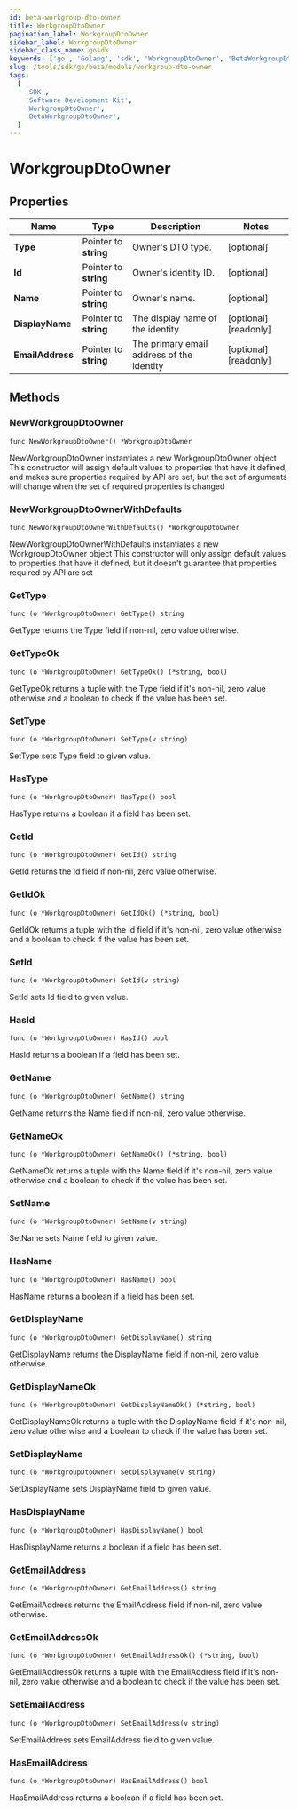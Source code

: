 ```yaml
---
id: beta-workgroup-dto-owner
title: WorkgroupDtoOwner
pagination_label: WorkgroupDtoOwner
sidebar_label: WorkgroupDtoOwner
sidebar_class_name: gosdk
keywords: ['go', 'Golang', 'sdk', 'WorkgroupDtoOwner', 'BetaWorkgroupDtoOwner']
slug: /tools/sdk/go/beta/models/workgroup-dto-owner
tags:
  [
    'SDK',
    'Software Development Kit',
    'WorkgroupDtoOwner',
    'BetaWorkgroupDtoOwner',
  ]
---
```


# WorkgroupDtoOwner

## Properties

| Name | Type | Description | Notes |
| --- | --- | --- | --- |
| **Type** | Pointer to **string** | Owner's DTO type. | [optional] |
| **Id** | Pointer to **string** | Owner's identity ID. | [optional] |
| **Name** | Pointer to **string** | Owner's name. | [optional] |
| **DisplayName** | Pointer to **string** | The display name of the identity | [optional] [readonly] |
| **EmailAddress** | Pointer to **string** | The primary email address of the identity | [optional] [readonly] |

## Methods

### NewWorkgroupDtoOwner

`func NewWorkgroupDtoOwner() *WorkgroupDtoOwner`

NewWorkgroupDtoOwner instantiates a new WorkgroupDtoOwner object This constructor will assign default values to properties that have it defined, and makes sure properties required by API are set, but the set of arguments will change when the set of required properties is changed

### NewWorkgroupDtoOwnerWithDefaults

`func NewWorkgroupDtoOwnerWithDefaults() *WorkgroupDtoOwner`

NewWorkgroupDtoOwnerWithDefaults instantiates a new WorkgroupDtoOwner object This constructor will only assign default values to properties that have it defined, but it doesn't guarantee that properties required by API are set

### GetType

`func (o *WorkgroupDtoOwner) GetType() string`

GetType returns the Type field if non-nil, zero value otherwise.

### GetTypeOk

`func (o *WorkgroupDtoOwner) GetTypeOk() (*string, bool)`

GetTypeOk returns a tuple with the Type field if it's non-nil, zero value otherwise and a boolean to check if the value has been set.

### SetType

`func (o *WorkgroupDtoOwner) SetType(v string)`

SetType sets Type field to given value.

### HasType

`func (o *WorkgroupDtoOwner) HasType() bool`

HasType returns a boolean if a field has been set.

### GetId

`func (o *WorkgroupDtoOwner) GetId() string`

GetId returns the Id field if non-nil, zero value otherwise.

### GetIdOk

`func (o *WorkgroupDtoOwner) GetIdOk() (*string, bool)`

GetIdOk returns a tuple with the Id field if it's non-nil, zero value otherwise and a boolean to check if the value has been set.

### SetId

`func (o *WorkgroupDtoOwner) SetId(v string)`

SetId sets Id field to given value.

### HasId

`func (o *WorkgroupDtoOwner) HasId() bool`

HasId returns a boolean if a field has been set.

### GetName

`func (o *WorkgroupDtoOwner) GetName() string`

GetName returns the Name field if non-nil, zero value otherwise.

### GetNameOk

`func (o *WorkgroupDtoOwner) GetNameOk() (*string, bool)`

GetNameOk returns a tuple with the Name field if it's non-nil, zero value otherwise and a boolean to check if the value has been set.

### SetName

`func (o *WorkgroupDtoOwner) SetName(v string)`

SetName sets Name field to given value.

### HasName

`func (o *WorkgroupDtoOwner) HasName() bool`

HasName returns a boolean if a field has been set.

### GetDisplayName

`func (o *WorkgroupDtoOwner) GetDisplayName() string`

GetDisplayName returns the DisplayName field if non-nil, zero value otherwise.

### GetDisplayNameOk

`func (o *WorkgroupDtoOwner) GetDisplayNameOk() (*string, bool)`

GetDisplayNameOk returns a tuple with the DisplayName field if it's non-nil, zero value otherwise and a boolean to check if the value has been set.

### SetDisplayName

`func (o *WorkgroupDtoOwner) SetDisplayName(v string)`

SetDisplayName sets DisplayName field to given value.

### HasDisplayName

`func (o *WorkgroupDtoOwner) HasDisplayName() bool`

HasDisplayName returns a boolean if a field has been set.

### GetEmailAddress

`func (o *WorkgroupDtoOwner) GetEmailAddress() string`

GetEmailAddress returns the EmailAddress field if non-nil, zero value otherwise.

### GetEmailAddressOk

`func (o *WorkgroupDtoOwner) GetEmailAddressOk() (*string, bool)`

GetEmailAddressOk returns a tuple with the EmailAddress field if it's non-nil, zero value otherwise and a boolean to check if the value has been set.

### SetEmailAddress

`func (o *WorkgroupDtoOwner) SetEmailAddress(v string)`

SetEmailAddress sets EmailAddress field to given value.

### HasEmailAddress

`func (o *WorkgroupDtoOwner) HasEmailAddress() bool`

HasEmailAddress returns a boolean if a field has been set.
